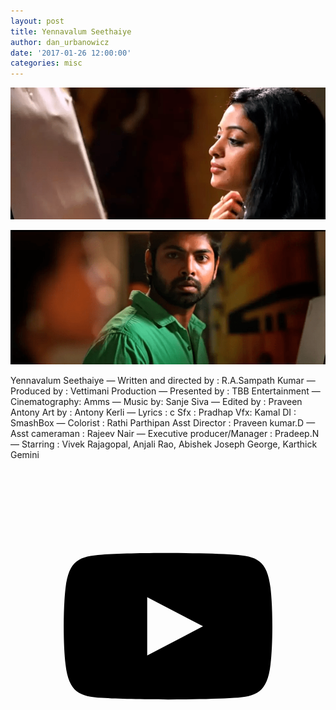 ```yaml
---
layout: post
title: Yennavalum Seethaiye
author: dan_urbanowicz
date: '2017-01-26 12:00:00'
categories: misc
---
```

![](/assets/img/uploads/d465e22a-64f6-4ccb-bbf9-6baee898a41d.png)

![](/assets/img/uploads/yennavalum.png)

Yennavalum Seethaiye — Written and directed by : R.A.Sampath Kumar — Produced by : Vettimani Production  — Presented by : TBB Entertainment — Cinematography: Amms — Music by: Sanje Siva — Edited by : Praveen Antony Art by : Antony Kerli
— Lyrics : c Sfx : Pradhap Vfx: Kamal DI : SmashBox
— Colorist : Rathi Parthipan Asst Director : Praveen kumar.D
— Asst cameraman : Rajeev Nair 
— Executive producer/Manager : Pradeep.N
— Starring : Vivek Rajagopal, Anjali Rao, Abishek Joseph George, Karthick Gemini

<a href="https://bit.ly/2NaiYmQ" class="icon-28" title="Yennavalum Seethaiye"><svg viewBox="0 0 512 512"><path d="M422.6 193.6c-5.3-45.3-23.3-51.6-59-54 -50.8-3.5-164.3-3.5-215.1 0 -35.7 2.4-53.7 8.7-59 54 -4 33.6-4 91.1 0 124.8 5.3 45.3 23.3 51.6 59 54 50.9 3.5 164.3 3.5 215.1 0 35.7-2.4 53.7-8.7 59-54C426.6 284.8 426.6 227.3 422.6 193.6zM222.2 303.4v-94.6l90.7 47.3L222.2 303.4z"/></svg><!--\\\\\\\\\\\[if lt IE 9]><!\\\\\\\\\\\[endif]--></a>
